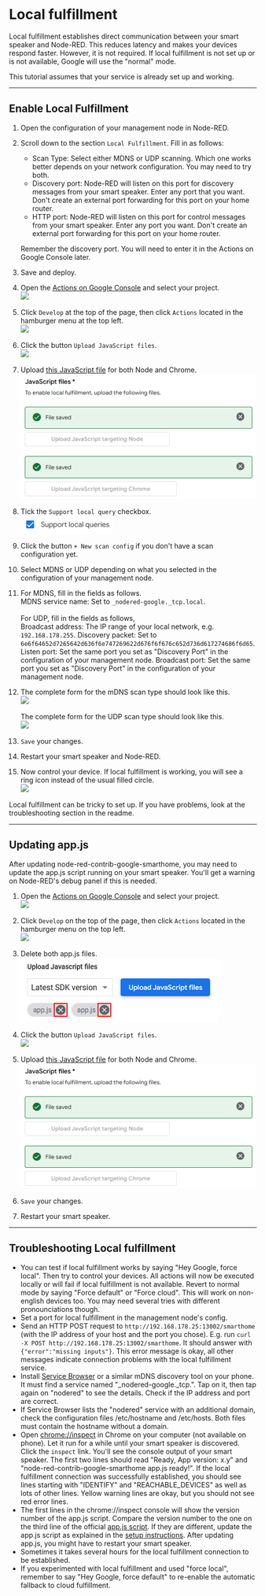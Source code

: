 # Local fulfillment

Local fulfillment establishes direct communication between your smart speaker and Node-RED. This reduces latency
and makes your devices respond faster. However, it is not required. If local fulfillment is not set up or is not
available, Google will use the "normal" mode.

This tutorial assumes that your service is already set up and working.

---

## Enable Local Fulfillment

1. Open the configuration of your management node in Node-RED.


2. Scroll down to the section `Local Fulfillment`. Fill in as follows:
    * Scan Type: Select either MDNS or UDP scanning. Which one works better depends on your network configuration. You
      may need to try both.
    * Discovery port: Node-RED will listen on this port for discovery messages from your smart speaker. Enter any port
      that you want. Don't create an external port forwarding for this port on your home router.
    * HTTP port: Node-RED will listen on this port for control messages from your smart speaker. Enter any port you
      want. Don't create an external port forwarding for this port on your home router.

    Remember the discovery port. You will need to enter it in the Actions on Google Console later.


3. Save and deploy.


4. Open the [Actions on Google Console](https://console.actions.google.com/) and select your project.\
   <kbd>![](images/setup_instructions/actionsconsole_check_project.png)</kbd>


5. Click `Develop` at the top of the page, then click `Actions` located in the hamburger menu at the top left.\
   <kbd>![](images/setup_instructions/actionsconsole_tab_actions.png)</kbd>


6. Click the button `Upload JavaScript files`.\
   <kbd>![](images/local_fulfillment/localexecution_upload.png)</kbd>


7. Upload [this JavaScript file](https://raw.githubusercontent.com/mikejac/node-red-contrib-google-smarthome/master/local-execution/app.js)
   for both Node and Chrome.\
   <kbd>![](images/local_fulfillment/localexecution_upload_files.png)</kbd>


8. Tick the `Support local query` checkbox.\
   <kbd>![](images/local_fulfillment/localexecution_localquery.png)</kbd>


9. Click the button `+ New scan config` if you don't have a scan configuration yet.


10. Select MDNS or UDP depending on what you selected in the configuration of your management node.


11. For MDNS, fill in the fields as follows.<br>
    MDNS service name: Set to `_nodered-google._tcp.local`.
    <br><br>
    For UDP, fill in the fields as follows,<br>
    Broadcast address: The IP range of your local network, e.g. `192.168.178.255`.
    Discovery packet: Set to `6e6f64652d7265642d636f6e747269622d676f6f676c652d736d617274686f6d65`.
    Listen port: Set the same port you set as "Discovery Port" in the configuration of your management node.
    Broadcast port: Set the same port you set as "Discovery Port" in the configuration of your management node.


13. The complete form for the mDNS scan type should look like this.\
    <kbd>![](images/local_fulfillment/localexecution_form_mDNS.png)</kbd>

    The complete form for the UDP scan type should look like this.\
    <kbd>![](images/local_fulfillment/localexecution_form_UDP.png)</kbd>


14. `Save` your changes.


15. Restart your smart speaker and Node-RED.


16. Now control your device. If local fulfillment is working, you will see a ring icon instead of the usual filled
    circle.\
    <kbd>![](images/local_fulfillment/localexecution_ring.png)</kbd>
    

Local fulfillment can be tricky to set up. If you have problems, look at the troubleshooting section in the readme.


---
## Updating app.js

After updating node-red-contrib-google-smarthome, you may need to update the app.js script running on your smart
speaker. You'll get a warning on Node-RED's debug panel if this is needed.

1. Open the [Actions on Google Console](https://console.actions.google.com/) and select your project.\
   <kbd>![](images/setup_instructions/actionsconsole_check_project.png)</kbd>


2. Click `Develop` on the top of the page, then click `Actions` located in the hamburger menu on the top left.\
   <kbd>![](images/setup_instructions/actionsconsole_tab_actions.png)</kbd>


3. Delete both app.js files.\
   <kbd>![](images/local_fulfillment/localexecution_delete_appjs.png)</kbd>


4. Click the button `Upload JavaScript files`.\
   <kbd>![](images/local_fulfillment/localexecution_upload.png)</kbd>


5. Upload [this JavaScript file](https://raw.githubusercontent.com/mikejac/node-red-contrib-google-smarthome/master/local-execution/app.js)
   for both Node and Chrome.\
   <kbd>![](images/local_fulfillment/localexecution_upload_files.png)</kbd>


6. `Save` your changes.


7. Restart your smart speaker.


---
## Troubleshooting Local fulfillment

- You can test if local fulfillment works by saying "Hey Google, force local". Then try to control your devices. All
  actions will now be executed locally or will fail if local fulfillment is not available. Revert to normal mode by
  saying "Force default" or "Force cloud". This will work on non-english devices too. You may need several tries with
  different pronounciations though.
- Set a port for local fulfillment in the management node's config.
- Send an HTTP POST request to `http://192.168.178.25:13002/smarthome` (with the IP address of your host and the
  port you chose). E.g. run `curl -X POST http://192.168.178.25:13002/smarthome`. It should answer with
  `{"error":"missing inputs"}`. This error message is okay, all other messages indicate connection problems with the
  local fulfillment service.
- Install [Service Browser](https://play.google.com/store/apps/details?id=com.druk.servicebrowser) or a similar mDNS
  discovery tool on your phone. It must find a service named "_nodered-google._tcp.". Tap on it, then tap again on
  "nodered" to see the details. Check if the IP address and port are correct.
- If Service Browser lists the "nodered" service with an additional domain, check the configuration files /etc/hostname
  and /etc/hosts. Both files must contain the hostname without a domain.
- Open [chrome://inspect](chrome://inspect) in Chrome on your computer (not available on phone). Let it run for a while
  until your smart speaker is discovered. Click the `inspect` link. You'll see the console output of your smart speaker.
  The first two lines should read "Ready, App version: x.y" and "node-red-contrib-google-smarthome app.js ready!". If
  the local fulfillment connection was successfully established, you should see lines starting with "IDENTIFY" and
  "REACHABLE_DEVICES" as well as lots of other lines. Yellow warning lines are okay, but you should not see red error
  lines.
- The first lines in  the chrome://inspect console will show the version number of the app.js script. Compare the
  version number to the one on the third line of the official
  [app.js script](https://raw.githubusercontent.com/mikejac/node-red-contrib-google-smarthome/master/local-execution/app.js).
  If they are different, update the app.js script as explained
  in the [setup instructions](docs/setup_instructions.md#enable-local-fulfillment-optional). After updating app.js, you
  might have to restart your smart speaker.
- Sometimes it takes several hours for the local fulfillment connection to be established.
- If you experimented with local fulfillment and used "force local", remember to say "Hey Google, force default" to
  re-enable the automatic fallback to cloud fulfillment.
